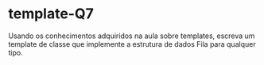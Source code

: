 # template-Q7
Usando os conhecimentos adquiridos na aula sobre templates, escreva um template de classe que implemente a estrutura de dados Fila para qualquer tipo.

